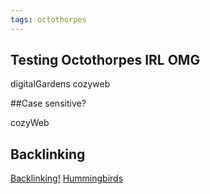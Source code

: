 ```yaml
---
tags: octothorpes
---
```


## Testing Octothorpes IRL OMG

<octo-thorpe>
  digitalGardens
</octo-thorpe>

<octo-thorpe>
  cozyweb
</octo-thorpe>

##Case sensitive?

  <octo-thorpe>
  cozyWeb
  </octo-thorpe>

  ## Backlinking

  <a href="https://demo.ideastore.dev/backlinked-page" rel="octo:octothorpes">Backlinking!</a>
    <a href="https://demo.ideastore.dev/the-bun-family" rel="octo:octothorpes">Hummingbirds</a>